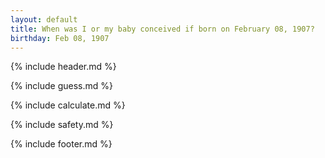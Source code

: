 ```yaml
---
layout: default
title: When was I or my baby conceived if born on February 08, 1907?
birthday: Feb 08, 1907
---
```


{% include header.md %}

{% include guess.md %}

{% include calculate.md %}

{% include safety.md %}

{% include footer.md %}



